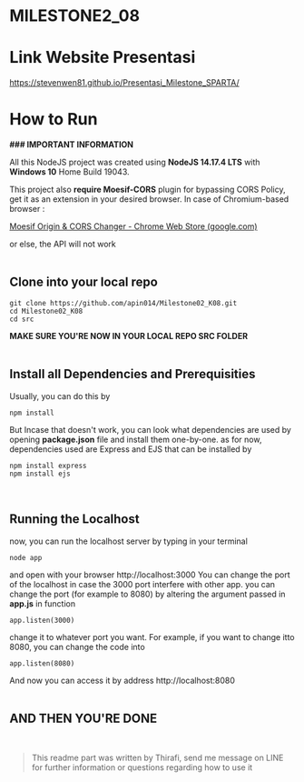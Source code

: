 # MILESTONE2_08
# Link Website Presentasi
https://stevenwen81.github.io/Presentasi_Milestone_SPARTA/

# How to Run

**### IMPORTANT INFORMATION**

All this NodeJS project was created using **NodeJS 14.17.4 LTS** with **Windows 10** Home Build 19043.

This project also **require Moesif-CORS** plugin for bypassing CORS Policy, get it as an extension in your desired browser. In case of Chromium-based browser :

[Moesif Origin & CORS Changer - Chrome Web Store (google.com)](https://chrome.google.com/webstore/detail/moesif-origin-cors-change/digfbfaphojjndkpccljibejjbppifbc)
 
or else, the API will not work
<br />
<br />

## Clone into your local repo
    git clone https://github.com/apin014/Milestone02_K08.git
    cd Milestone02_K08
    cd src
**MAKE SURE YOU'RE NOW IN YOUR LOCAL REPO SRC FOLDER**
<br />
<br />
## Install all Dependencies and Prerequisities
Usually, you can do this by 

    npm install
But Incase that doesn't work, you can look what dependencies are used by opening **package.json** file and install them one-by-one.
as for now, dependencies used are Express and EJS that can be installed by

    npm install express
    npm install ejs
<br />

## Running the Localhost
now, you can run the localhost server by typing in your terminal

    node app
and open with your browser http://localhost:3000
You can change the port of the localhost in case the 3000 port interfere with other app. 
you can change the port (for example to 8080) by altering the argument passed in **app.js** in function

    app.listen(3000)
change it to whatever port you want. For example, if you want to change itto 8080, you can change the code into
  

    app.listen(8080)
And now you can access it by address http://localhost:8080
<br />
<br />

## AND THEN YOU'RE DONE
<br />

> This readme part was written by Thirafi, send me message on LINE for further information or questions regarding how to use it
